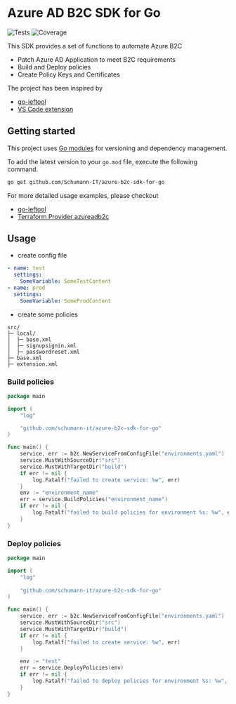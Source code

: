 # Azure AD B2C SDK for Go

![Tests](https://github.com/Schumann-IT/azure-b2c-sdk-for-go/actions/workflows/test.yml/badge.svg)
![Coverage](https://img.shields.io/badge/Coverage-52.5%25-yellow)

This SDK provides a set of functions to automate Azure B2C

* Patch Azure AD Application to meet B2C requirements
* Build and Deploy policies
* Create Policy Keys and Certificates

The project has been inspired by

* [go-ieftool](https://github.com/judedaryl/go-ieftool)
* [VS Code extension](https://github.com/azure-ad-b2c/vscode-extension)

## Getting started

This project uses [Go modules](https://github.com/golang/go/wiki/Modules) for versioning and dependency management.

To add the latest version to your `go.mod` file, execute the following command.

```bash
go get github.com/Schumann-IT/azure-b2c-sdk-for-go
```

For more detailed usage examples, please checkout

- [go-ieftool](https://github.com/Schumann-IT/go-ieftool)
- [Terraform Provider azureadb2c](https://github.com/Schumann-IT/terraform-provider-azureadb2c)

## Usage

* create config file

```yaml
- name: test
  settings:
    SomeVariable: SomeTestContent 
- name: prod
  settings:
    SomeVariable: SomeProdContent 
```

* create some policies

```pre
src/
├─ local/
│  ├─ base.xml 
│  ├─ signupsignin.xml 
│  ├─ passwordreset.xml
├─ base.xml 
├─ extension.xml 

```

### Build policies

```go
package main

import (
	"log"

	"github.com/schumann-it/azure-b2c-sdk-for-go"
)

func main() {
	service, err := b2c.NewServiceFromConfigFile("environments.yaml")
	service.MustWithSourceDir("src")
	service.MustWithTargetDir("build")
	if err != nil {
		log.Fatalf("failed to create service: %w", err)
	}
	env := "environment_name"
	err = service.BuildPolicies("environment_name")
	if err != nil {
		log.Fatalf("failed to build policies for environment %s: %w", env, err)
	}
}
```

### Deploy policies

```go
package main

import (
	"log"
	
	"github.com/schumann-it/azure-b2c-sdk-for-go"
)

func main() {
    service, err := b2c.NewServiceFromConfigFile("environments.yaml")
	service.MustWithSourceDir("src")
	service.MustWithTargetDir("build")
    if err != nil {
		log.Fatalf("failed to create service: %w", err)
    }

	env := "test"
    err = service.DeployPolicies(env)
    if err != nil {
		log.Fatalf("failed to deploy policies for environment %s: %w", env, err)
    }
}
```
